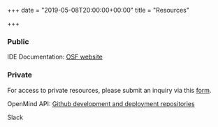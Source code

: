 +++
date = "2019-05-08T20:00:00+00:00"
title = "Resources"

+++
### Public

IDE Documentation: [OSF website](https://osf.io/ya5jf/)

### Private

For access to private resources, please submit an inquiry via this [form](https://docs.google.com/forms/d/1mkkpLdxARdc__DjZ-8z9cXuDaDoTXtI4mF0St_YPhrU/prefill).

OpenMind API: [Github development and deployment repositories](https://github.com/openmind-consortium)

Slack